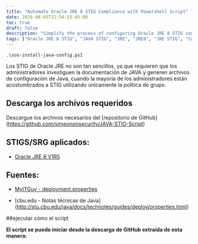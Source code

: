 ```yaml
---
title: "Automate Oracle JRE 8 STIG Compliance with Powershell Script"
date: 2020-08-05T21:54:53-05:00
toc: true
draft: false
description: "Simplify the process of configuring Oracle JRE 8 STIG compliance with an automated Powershell script, eliminating the need for manual research and configuration."
tags: ["Oracle JRE 8 STIG", "JAVA STIG", "JRE", "JRE8", "JRE STIG", "Compliance", "Automation", "Powershell", "Script", "JAVA Configuration", "Java Documentation", "Group Policy", "IT Security", "System Administration", "Configuration Management", "Windows", "Cybersecurity", "STIG Compliance", "Information Technology", "Software Configuration"]
---
```

```
.\sos-install-java-config.ps1
```

  Los STIG de Oracle JRE no son tan sencillos, ya que requieren que los administradores investiguen la documentación de JAVA y generen archivos de configuración de Java, cuando la mayoría de los administradores están acostumbrados a STIG utilizando únicamente la política de grupo.  ## Descarga los archivos requeridos  Descargue los archivos necesarios del [repositorio de GitHub] (https://github.com/simeononsecurity/JAVA-STIG-Script)  ## STIGS/SRG aplicados: - [Oracle JRE 8 V1R5](https://dl.dod.cyber.mil/wp-content/uploads/stigs/zip/U_Oracle_JRE_8_Windows_V1R5_STIG.zip)  ## Fuentes: - [MyITGuy - deployment.properties](https://gist.github.com/MyITGuy/9628895)  - [cbu.edu - Notas técnicas de Java] (http://stu.cbu.edu/java/docs/technotes/guides/deploy/properties.html)  ##ejecutar cómo el script  **El script se puede iniciar desde la descarga de GitHub extraída de esta manera:** 